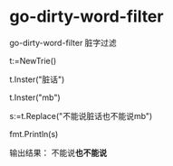 go-dirty-word-filter
====================

go-dirty-word-filter 
脏字过滤

t:=NewTrie()

t.Inster("脏话")

t.Inster("mb")

s:=t.Replace("不能说脏话也不能说mb")

fmt.Println(s)

输出结果：
不能说**也不能说**


